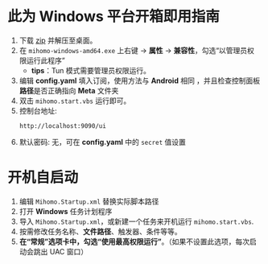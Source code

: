 # 此为 **Windows** 平台开箱即用指南  

1. 下载 [zip](https://github.com/MoGuangYu/Surfing/releases/download/v6.8.17/mihomo-windows-amd64-v1.19.1.zip) 并解压至桌面。  
2. 在 `mihomo-windows-amd64.exe` 上右键 -> **属性** -> **兼容性**，勾选“以管理员权限运行此程序”  
   - **tips**：Tun 模式需要管理员权限运行。  
3. 编辑 **config.yaml** 填入订阅，使用方法与 **Android** 相同 ，并且检查控制面板**路径**是否正确指向 **Meta** 文件夹
3. 双击 `mihomo.start.vbs` 运行即可。  
4. 控制台地址: 
   ```text
   http://localhost:9090/ui    
   ```
5. 默认密码: 无，可在 **config.yaml** 中的 `secret` 值设置

# 开机自启动

1. 编辑 `Mihomo.Startup.xml` 替换实际脚本路径
2. 打开 **Windows** 任务计划程序
3. 导入 `Mihomo.Startup.xml`，或新建一个任务来开机运行 `mihomo.start.vbs`.
4. 按需修改任务名称、**文件路径**、触发器、条件等等。
5. **在“常规”选项卡中，勾选“使用最高权限运行”**。（如果不设置此选项，每次启动会跳出 UAC 窗口）